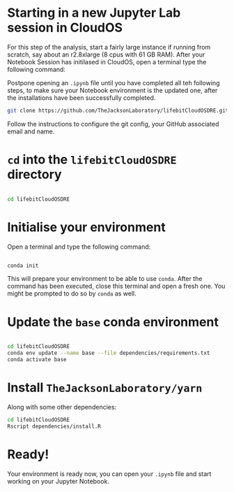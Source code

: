 # Starting in a new Jupyter Lab session in CloudOS
For this step of the analysis, start a fairly large instance if running from scratch, say about an r2.8xlarge (8 cpus with 61 GB RAM).
After your Notebook Session has initilased in CloudOS, open a terminal type the following command:


Postpone opening an `.ipynb` file until you have completed all teh following steps, to make sure your Notebook environment is the updated one, after the installations have been successfully completed.


```bash
git clone https://github.com/TheJacksonLaboratory/lifebitCloudOSDRE.git
```

Follow the instructions to configure the git config, your GitHub associated email and name.

# `cd` into the `lifebitCloudOSDRE` directory

```bash

cd lifebitCloudOSDRE

```

# Initialise your environment

Open a terminal and type the following command:

```bash

conda init

```

This will prepare your environment to be able to use `conda`. After the command has been executed, close this terminal and open a fresh one.
You might be prompted to do so by `conda` as well.


# Update the `base` conda environment

```bash

cd lifebitCloudOSDRE
conda env update --name base --file dependencies/requirements.txt
conda activate base

```

#  Install `TheJacksonLaboratory/yarn`

Along with some other dependencies:


```bash
cd lifebitCloudOSDRE
Rscript dependencies/install.R 

```

# Ready!

Your environment is ready now, you can open your  `.ipynb` file and start working on your Jupyter Notebook.